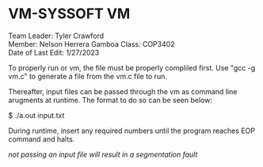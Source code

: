 # VM-SYSSOFT VM
Team Leader: Tyler Crawford   
Member: Nelson Herrera Gamboa
Class: COP3402    
Date of Last Edit: 1/27/2023

To properly run or vm, the file must be properly 
compliled first. Use "gcc -g vm.c" 
to generate a file from the vm.c file to run.

Thereafter, input files can be passed through the vm as
command line arugments at runtime. The format to do so can 
be seen below:

$ ./a.out input.txt

During runtime, insert any required numbers until 
the program reaches EOP command and halts.

*not passing an input file will result in a segmentation fault*